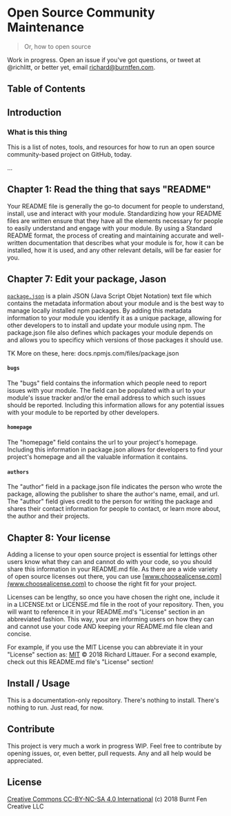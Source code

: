 # Open Source Community Maintenance

> Or, how to open source

Work in progress. Open an issue if you've got questions, or tweet at @richlitt, or better yet, email richard@burntfen.com.

## Table of Contents

## Introduction

### What is this thing

This is a list of notes, tools, and resources for how to run an open source community-based project on GitHub, today.

...

## Chapter 1: Read the thing that says "README"

Your README file is generally the go-to document for people to understand, install, use and interact with your module. Standardizing how your README files are written ensure that they have all the elements necessary for people to easily understand and engage with your module. By using a Standard README format, the process of creating and maintaining accurate and well-written documentation that describes what your module is for, how it can be installed, how it is used, and any other relevant details, will be far easier for you.

## Chapter 7: Edit your package, Jason

[`package.json`](https://docs.npmjs.com/files/package.json) is a plain JSON (Java Script Objet Notation) text file which contains the metadata information about your module and is the best way to manage locally installed npm packages. By adding this metadata information to your module you identify it as a unique package, allowing for other developers to to install and update your module using npm. The package.json file also defines which packages your module depends on and allows you to specificy which versions of those packages it should use.

TK More on these, here: docs.npmjs.com/files/package.json

#### `bugs`

The "bugs" field contains the information which people need to report issues with your module. The field can be populated with a url to your module's issue tracker and/or the email address to which such issues should be reported. Including this information allows for any potential issues with your module to be reported by other developers.

#### `homepage`

The "homepage" field contains the url to your project's homepage. Including this information in package.json allows for developers to find your project's homepage and all the valuable information it contains.

#### `authors`

The "author" field in a package.json file indicates the person who wrote the package, allowing the publisher to share the author's name, email, and url. The "author" field gives credit to the person for writing the package and shares their contact information for people to contact, or learn more about, the author and their projects.

## Chapter 8: Your license

Adding a license to your open source project is essential for lettings other users know what they can and cannot do with your code, so you should share this information in your README.md file. As there are a wide variety of open source licenses out there, you can use [www.choosealicense.com](www.choosealicense.com) to choose the right fit for your project.

Licenses can be lengthy, so once you have chosen the right one, include it in a LICENSE.txt or LICENSE.md file in the root of your repository. Then, you will want to reference it in your README.md's "License" section in an abbreviated fashion. This way, your are informing users on how they can and cannot use your code AND keeping your README.md file clean and concise.

For example, if you use the MIT License you can abbreviate it in your "License" section as: [MIT](https://github.com/RichardLitt/get-github-shortname/blob/master/LICENSE.md) © 2018 Richard Littauer. For a second example, check out this README.md file's "License" section!

## Install / Usage

This is a documentation-only repository. There's nothing to install. There's nothing to run. Just read, for now.

## Contribute

This project is very much a work in progress WIP. Feel free to contribute by opening issues, or, even better, pull requests. Any and all help would be appreciated.

## License

[Creative Commons CC-BY-NC-SA 4.0 International](https://creativecommons.org/licenses/by-nc-sa/4.0/legalcode) (c) 2018 Burnt Fen Creative LLC
